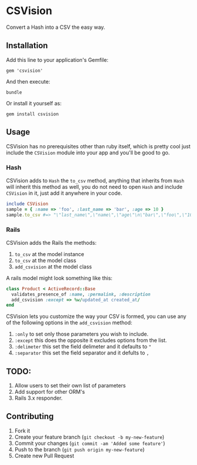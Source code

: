 # CSVision

Convert a Hash into a CSV the easy way.

## Installation

Add this line to your application's Gemfile:

`gem 'csvision'`

And then execute:

`bundle`

Or install it yourself as:

`gem install csvision`

## Usage

CSVision has no prerequisites other than ruby itself, which is pretty cool just include the `CSVision` module into your app and you'll be good to go.

### Hash

CSVision adds to `Hash` the `to_csv` method, anything that inherits from `Hash` will inherit this method as well, you do not need to open `Hash` and include `CSVision` in it, just add it anywhere in your code.

```ruby
include CSVision
sample = { :name => 'foo', :last_name => 'bar', :age => 10 }
sample.to_csv #=> "\"last_name\",\"name\",\"age\"\n\"bar\",\"foo\",\"10\""
```
### Rails

CSVision adds the Rails the methods:

1. `to_csv` at the model instance
2. `to_csv` at the model class
3. `add_csvision` at the model class

A rails model might look something like this:

```ruby
class Product < ActiveRecord::Base
  validates_presence_of :name, :permalink, :description
  add_csvision :except => %w/updated_at created_at/
end
```

CSVision lets you customize the way your CSV is formed, you can use any of the following options in the `add_csvision` method:

1. `:only` to set only those parameters you wish to include.
2. `:except` this does the opposite it excludes options from the list.
3. `:delimeter` this set the field delimeter and it defaults to `"`
4. `:separator` this set the field separator and it defults to `,`

## TODO:

1. Allow users to set their own list of parameters
2. Add support for other ORM's
3. Rails 3.x responder.


## Contributing

1. Fork it
2. Create your feature branch (`git checkout -b my-new-feature`)
3. Commit your changes (`git commit -am 'Added some feature'`)
4. Push to the branch (`git push origin my-new-feature`)
5. Create new Pull Request
